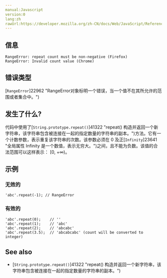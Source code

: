 ```yaml
---
manual:Javascript
version:0
lang:zh
rawUrl:https://developer.mozilla.org/zh-CN/docs/Web/JavaScript/Reference/Errors/Negative_repetition_count#
---
```






## 信息<a name="信息"></a>

```
RangeError: repeat count must be non-negative (Firefox)
RangeError: Invalid count value (Chrome)

```

## 错误类型<a name="错误类型"></a>


[`RangeError`]22962 "RangeError对象标明一个错误，当一个值不在其所允许的范围或者集合中。")


## 发生了什么?<a name="发生了什么"></a>


代码中使用了[`String.prototype.repeat()`]41322 "repeat() 构造并返回一个新字符串，该字符串包含被连接在一起的指定数量的字符串的副本。")方法。它有一个计数参数，表示重复该字符串的次数。该参数必须在 0 及正[`Infinity`]23641 "全局属性 Infinity 是一个数值，表示无穷大。")之间，且不能为负数。该值的合法范围可以这样表示： [0, +∞)。


## 示例<a name="示例"></a>

### 无效的<a name="无效的"></a>

```
'abc'.repeat(-1); // RangeError
```

### 有效的<a name="有效的"></a>

```
'abc'.repeat(0);    // ''
'abc'.repeat(1);    // 'abc'
'abc'.repeat(2);    // 'abcabc'
'abc'.repeat(3.5);  // 'abcabcabc' (count will be converted to integer)
```

## See also<a name="See_also"></a>

* [`String.prototype.repeat()`]41322 "repeat() 构造并返回一个新字符串，该字符串包含被连接在一起的指定数量的字符串的副本。")




